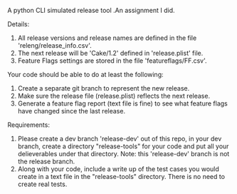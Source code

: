 A python CLI simulated release tool 
.An assignment I did.

Details:
1. All release versions and release names are defined in the file 'releng/release_info.csv'.
2. The next release will be 'Cake/1.2' defined in 'release.plist' file.
3. Feature Flags settings are stored in the file 'featureflags/FF.csv'.

Your code should be able to do at least the following:
1. Create a separate git branch to represent the new release.
2. Make sure the release file (release.plist) reflects the next release.
3. Generate a feature flag report (text file is fine) to see what feature flags have changed since the last release.

Requirements:
1. Please create a dev branch 'release-dev' out of this repo, in your dev branch, create a directory "release-tools" for your code and put all your delieverables under that directory. Note: this 'release-dev' branch is not the release branch.
2. Along with your code, include a write up of the test cases you would create in a text file in the "release-tools" directory. There is no need to create real tests.

